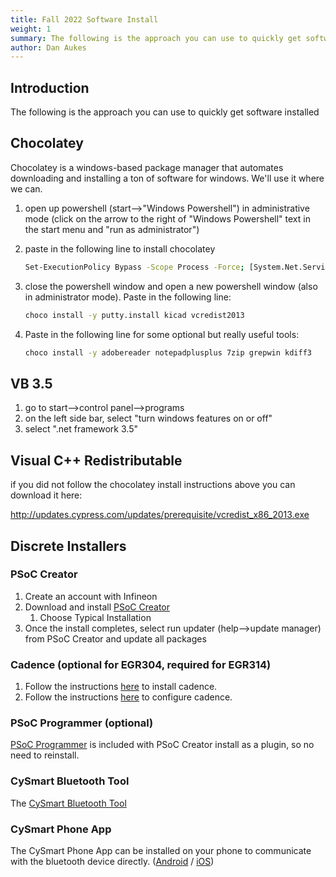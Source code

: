 ```yaml
---
title: Fall 2022 Software Install
weight: 1
summary: The following is the approach you can use to quickly get software installed.
author: Dan Aukes
---
```


## Introduction

The following is the approach you can use to quickly get software installed

## Chocolatey

Chocolatey is a windows-based package manager that automates downloading and installing a ton of software for windows.  We'll use it where we can.

1. open up powershell (start-->"Windows Powershell") in administrative mode (click on the arrow to the right of "Windows Powershell" text in the start menu and "run as administrator")

1. paste in the following line to install chocolatey

    <!--Set-ExecutionPolicy AllSigned-->

    ```bash
    Set-ExecutionPolicy Bypass -Scope Process -Force; [System.Net.ServicePointManager]::SecurityProtocol = [System.Net.ServicePointManager]::SecurityProtocol -bor 3072; iex ((New-Object System.Net.WebClient).DownloadString('https://community.chocolatey.org/install.ps1'))
    ```

1. close the powershell window and open a new powershell window (also in administrator mode).  Paste in the following line:

    ```bash
    choco install -y putty.install kicad vcredist2013
    ```

1. Paste in the following line for some optional but really useful tools:

    ```bash
    choco install -y adobereader notepadplusplus 7zip grepwin kdiff3
    ```
## VB 3.5

1. go to start-->control panel-->programs
1. on the left side bar, select "turn windows features on or off"
1. select ".net framework 3.5"


## Visual C++ Redistributable

if you did not follow the chocolatey install instructions above you can download it here:

http://updates.cypress.com/updates/prerequisite/vcredist_x86_2013.exe

## Discrete Installers

### PSoC Creator

1. Create an account with Infineon
1. Download and install [PSoC Creator](https://www.infineon.com/cms/en/design-support/tools/sdk/psoc-software/psoc-creator/)
    1. Choose Typical Installation 
1. Once the install completes, select run updater (help-->update manager) from PSoC Creator and update all packages

### Cadence (optional for EGR304, required for EGR314)

1. Follow the instructions [here](/installing-cadence/) to install cadence.
1. Follow the instructions [here](/configuring-cadence/) to configure cadence.

### PSoC Programmer (optional)

[PSoC Programmer](https://www.infineon.com/cms/en/design-support/tools/programming-testing/psoc-programming-solutions/) is included with PSoC Creator install as a plugin, so no need to reinstall.

### CySmart Bluetooth Tool

The [CySmart Bluetooth Tool](https://www.infineon.com/cms/en/design-support/tools/utilities/wireless-connectivity/cysmart-bluetooth-le-test-and-debug-tool/)

### CySmart Phone App

The CySmart Phone App can be installed on your phone to communicate with the bluetooth device directly. ([Android](https://play.google.com/store/apps/details?id=com.cypress.cysmart&hl=en_US&gl=US)
 / [iOS](https://apps.apple.com/us/app/cysmart/id928939093))
